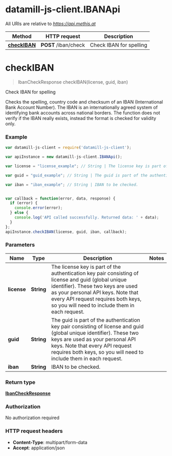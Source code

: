# datamill-js-client.IBANApi

All URIs are relative to *https://api.methis.at*

Method | HTTP request | Description
------------- | ------------- | -------------
[**checkIBAN**](IBANApi.md#checkIBAN) | **POST** /iban/check | Check IBAN for spelling


<a name="checkIBAN"></a>
# **checkIBAN**
> IbanCheckResponse checkIBAN(license, guid, iban)

Check IBAN for spelling

Checks the spelling, country code and checksum of an IBAN (International Bank Account Number). The IBAN is an internationally agreed system of identifying bank accounts across national borders. The function does not verify if the IBAN really exists, instead the format is checked for validity only. 

### Example
```javascript
var datamill-js-client = require('datamill-js-client');

var apiInstance = new datamill-js-client.IBANApi();

var license = "license_example"; // String | The license key is part of the authentication key pair consisting of license and guid (global unique identifier). These two keys are used as your personal API keys. Note that every API request requires both keys, so you will need to include them in each request. 

var guid = "guid_example"; // String | The guid is part of the authentication key pair consisting of license and guid (global unique identifier). These two keys are used as your personal API keys. Note that every API request requires both keys, so you will need to include them in each request. 

var iban = "iban_example"; // String | IBAN to be checked.


var callback = function(error, data, response) {
  if (error) {
    console.error(error);
  } else {
    console.log('API called successfully. Returned data: ' + data);
  }
};
apiInstance.checkIBAN(license, guid, iban, callback);
```

### Parameters

Name | Type | Description  | Notes
------------- | ------------- | ------------- | -------------
 **license** | **String**| The license key is part of the authentication key pair consisting of license and guid (global unique identifier). These two keys are used as your personal API keys. Note that every API request requires both keys, so you will need to include them in each request.  | 
 **guid** | **String**| The guid is part of the authentication key pair consisting of license and guid (global unique identifier). These two keys are used as your personal API keys. Note that every API request requires both keys, so you will need to include them in each request.  | 
 **iban** | **String**| IBAN to be checked. | 

### Return type

[**IbanCheckResponse**](IbanCheckResponse.md)

### Authorization

No authorization required

### HTTP request headers

 - **Content-Type**: multipart/form-data
 - **Accept**: application/json

